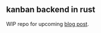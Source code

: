 ## kanban backend in rust

WIP repo for upcoming [blog post](https://github.com/pretzelhammer/rust-blog).
